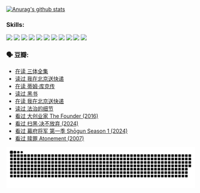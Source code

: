 
[![Anurag's github stats](https://github-readme-stats.vercel.app/api?username=w940853815)](https://github.com/anuraghazra/github-readme-stats)

### Skills:

<code><img height="32" src="https://cdn.jsdelivr.net/npm/simple-icons@v5/icons/python.svg"></code>
<code><img height="32" src="https://cdn.jsdelivr.net/npm/simple-icons@v5/icons/javascript.svg"></code>
<code><img height="32" src="https://cdn.jsdelivr.net/npm/simple-icons@v5/icons/django.svg"></code>
<code><img height="32" src="https://cdn.jsdelivr.net/npm/simple-icons@v5/icons/flask.svg"></code>
<code><img height="32" src="https://cdn.jsdelivr.net/npm/simple-icons@v5/icons/vuetify.svg"></code>
<code><img height="32" src="https://cdn.jsdelivr.net/npm/simple-icons@v5/icons/git.svg"></code>
<code><img height="32" src="https://cdn.jsdelivr.net/npm/simple-icons@v5/icons/docker.svg"></code>
<code><img height="32" src="https://cdn.jsdelivr.net/npm/simple-icons@v5/icons/postgresql.svg"></code>
<code><img height="32" src="https://cdn.jsdelivr.net/npm/simple-icons@v5/icons/elasticsearch.svg"></code>
<code><img height="32" src="https://cdn.jsdelivr.net/npm/simple-icons@v5/icons/macos.svg"></code>
<code><img height="32" src="https://cdn.jsdelivr.net/npm/simple-icons@v5/icons/linux.svg"></code>

### 🗣 豆瓣:

<!-- DOUBAN-ACTIVITIES:START -->
- [在读 三体全集](https://www.douban.com/people/136069238/status/4672842521/?_i=22521635)
- [读过 我在北京送快递](https://www.douban.com/people/136069238/status/4672842036/?_i=22521635)
- [在读 蒂姆·库克传](https://www.douban.com/people/136069238/status/4663517053/?_i=22521635)
- [读过 黑书](https://www.douban.com/people/136069238/status/4663516022/?_i=22521635)
- [在读 我在北京送快递](https://www.douban.com/people/136069238/status/4658098365/?_i=22521635)
- [读过 法治的细节](https://www.douban.com/people/136069238/status/4657347558/?_i=22521635)
- [看过 大创业家 The Founder‎ (2016)](https://www.douban.com/people/136069238/status/4649667693/?_i=22521635)
- [看过 扫黑·决不放弃‎ (2024)](https://www.douban.com/people/136069238/status/4648051460/?_i=22521635)
- [看过 幕府将军 第一季 Shōgun Season 1‎ (2024)](https://www.douban.com/people/136069238/status/4642727883/?_i=22521635)
- [看过 赎罪 Atonement‎ (2007)](https://www.douban.com/people/136069238/status/4640061894/?_i=22521635)
<!-- DOUBAN-ACTIVITIES:END -->


![Snake animation](https://raw.githubusercontent.com/w940853815/w940853815/output/github-contribution-grid-snake.svg)

<!--
**w940853815/w940853815** is a ✨ _special_ ✨ repository because its `README.md` (this file) appears on your GitHub profile.

Here are some ideas to get you started:

- 🔭 I’m currently working on ...
- 🌱 I’m currently learning ...
- 👯 I’m looking to collaborate on ...
- 🤔 I’m looking for help with ...
- 💬 Ask me about ...
- 📫 How to reach me: ...
- 😄 Pronouns: ...
- ⚡ Fun fact: ...
-->
